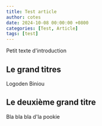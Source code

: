 ```yaml
---
title: Test article
author: cotes
date: 2024-10-08 00:00:00 +0800
categories: [Test, Article]
tags: [test]
---
```


Petit texte d'introduction

## Le grand titres

Logoden Biniou

## Le deuxième grand titre

Bla bla bla d'la pookie
